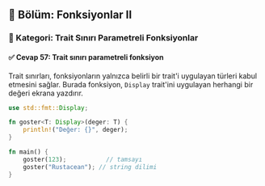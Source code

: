 ## 📘 Bölüm: Fonksiyonlar II  
### 🔹 Kategori: Trait Sınırı Parametreli Fonksiyonlar  
#### ✅ Cevap 57: Trait sınırı parametreli fonksiyon

Trait sınırları, fonksiyonların yalnızca belirli bir trait'i uygulayan türleri kabul etmesini sağlar. Burada fonksiyon, `Display` trait'ini uygulayan herhangi bir değeri ekrana yazdırır.

```rust
use std::fmt::Display;

fn goster<T: Display>(deger: T) {
    println!("Değer: {}", deger);
}

fn main() {
    goster(123);           // tamsayı
    goster("Rustacean"); // string dilimi
}
```
